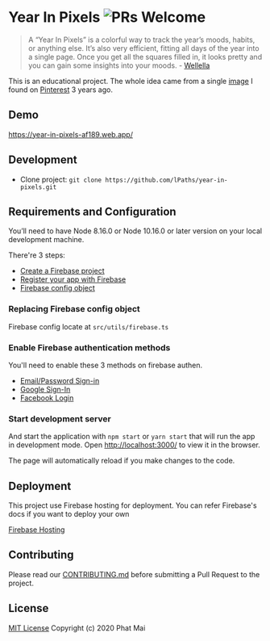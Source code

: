 # Year In Pixels ![PRs Welcome](https://img.shields.io/badge/PRs-welcome-green.svg)

> A “Year In Pixels” is a colorful way to track the year’s moods, habits, or anything else.
> It’s also very efficient, fitting all days of the year into a single page. Once you get all the squares filled in, it looks pretty and you can gain some insights into your moods. - [Wellella](https://wellella.com/bullet-journal-year-in-pixels/#:~:text=A%20%E2%80%9CYear%20In%20Pixels%E2%80%9D%20is,some%20insights%20into%20your%20moods.)

This is an educational project. The whole idea came from a single [image](https://www.pinterest.com/pin/284782376423901844/) I found on [Pinterest](https://www.pinterest.com/) 3 years ago.

## Demo

https://year-in-pixels-af189.web.app/

## Development

- Clone project: `git clone https://github.com/lPaths/year-in-pixels.git`

## Requirements and Configuration

You’ll need to have Node 8.16.0 or Node 10.16.0 or later version on your local development machine.

There're 3 steps:

- [Create a Firebase project](https://firebase.google.com/docs/web/setup?gclid=EAIaIQobChMI7cnV_-n-6QIVxxwrCh3NmwnyEAAYASABEgJ0yvD_BwE#create-firebase-project)
- [Register your app with Firebase](https://firebase.google.com/docs/web/setup?gclid=EAIaIQobChMI7cnV_-n-6QIVxxwrCh3NmwnyEAAYASABEgJ0yvD_BwE#register-app)
- [Firebase config object](https://firebase.google.com/docs/web/setup?gclid=EAIaIQobChMI7cnV_-n-6QIVxxwrCh3NmwnyEAAYASABEgJ0yvD_BwE#config-object)

### Replacing Firebase config object

Firebase config locate at `src/utils/firebase.ts`

### Enable Firebase authentication methods

You'll need to enable these 3 methods on firebase authen.

- [Email/Password Sign-in](https://firebase.google.com/docs/auth/web/password-auth#before_you_begin)
- [Google Sign-In](https://firebase.google.com/docs/auth/web/google-signin#before_you_begin)
- [Facebook Login](https://firebase.google.com/docs/auth/web/facebook-login#before_you_begin)

### Start development server

And start the application with `npm start` or `yarn start` that will run the app in development mode.
Open [http://localhost:3000/](http://localhost:3000/) to view it in the browser.

The page will automatically reload if you make changes to the code.

## Deployment

This project use Firebase hosting for deployment. You can refer Firebase's docs if you want to deploy your own

[Firebase Hosting](https://firebase.google.com/docs/web/setup?gclid=EAIaIQobChMI7cnV_-n-6QIVxxwrCh3NmwnyEAAYASABEgJ0yvD_BwE#install-cli-deploy)

## Contributing

Please read our [CONTRIBUTING.md](https://github.com/lPaths/year-in-pixels/blob/master/CONTRIBUTING.md) before submitting a Pull Request to the project.

## License

[MIT License](https://github.com/lPaths/year-in-pixels/blob/master/LICENSE.md) Copyright (c) 2020 Phat Mai
